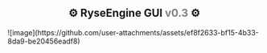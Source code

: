 <h2 align="center">⚙️ RyseEngine GUI <span style="color:gray">v0.3</span> ⚙️</h2>
![image](https://github.com/user-attachments/assets/ef8f2633-bf15-4b33-8da9-be20456eadf8)
